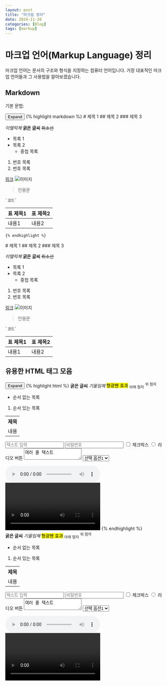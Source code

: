 ```yaml
---
layout: post
title: "마크업 정리"
date: 2024-11-28
categories: [Blog]
tags: [markup]
---
```


# 마크업 언어(Markup Language) 정리

마크업 언어는 문서의 구조와 형식을 지정하는 컴퓨터 언어입니다. 가장 대표적인 마크업 언어들과 그 사용법을 알아보겠습니다.

## Markdown

기본 문법:

<div class="code-block-container">
    <button class="code-toggle">Expand</button>
    {% highlight markdown %}
# 제목 1
## 제목 2
### 제목 3

*이탤릭체*
**굵은 글씨**
~~취소선~~

- 목록 1
- 목록 2
  - 중첩 목록

1. 번호 목록
2. 번호 목록

[링크](https://example.com)
![이미지](image.jpg)

> 인용문

```
`코드`
```

| 표 제목1 | 표 제목2 |
|----------|----------|
| 내용1    | 내용2    |
    {% endhighlight %}
</div>
# 제목 1
## 제목 2
### 제목 3

*이탤릭체*
**굵은 글씨**
~~취소선~~

- 목록 1
- 목록 2
  - 중첩 목록

1. 번호 목록
2. 번호 목록

[링크](https://example.com)
![이미지](image.jpg)

> 인용문

```
`코드`
```

| 표 제목1 | 표 제목2 |
|----------|----------|
| 내용1    | 내용2    |


## 유용한 HTML 태그 모음

<div class="code-block-container">
    <button class="code-toggle">Expand</button>
    {% highlight html %}
<!-- 텍스트 서식 -->
<strong>굵은 글씨</strong>
<em>기울임체</em>
<mark>형광펜 효과</mark>
<sub>아래 첨자</sub>
<sup>위 첨자</sup>

<!-- 목록 -->
<ul>
    <li>순서 없는 목록</li>
</ul>
<ol>
    <li>순서 있는 목록</li>
</ol>

<!-- 테이블 -->
<table>
    <tr>
        <th>제목</th>
    </tr>
    <tr>
        <td>내용</td>
    </tr>
</table>

<!-- 입력 폼 -->
<form>
    <input type="text" placeholder="텍스트 입력">
    <input type="password" placeholder="비밀번호">
    <input type="checkbox"> 체크박스
    <input type="radio"> 라디오 버튼
    <textarea>여러 줄 텍스트</textarea>
    <select>
        <option>선택 옵션1</option>
        <option>선택 옵션2</option>
    </select>
</form>

<!-- 미디어 -->
<audio controls>
    <source src="audio.mp3" type="audio/mpeg">
</audio>
<video controls>
    <source src="video.mp4" type="video/mp4">
</video>
    {% endhighlight %}
</div>
<!-- 텍스트 서식 -->
<strong>굵은 글씨</strong>
<em>기울임체</em>
<mark>형광펜 효과</mark>
<sub>아래 첨자</sub>
<sup>위 첨자</sup>

<!-- 목록 -->
<ul>
    <li>순서 없는 목록</li>
</ul>
<ol>
    <li>순서 있는 목록</li>
</ol>

<!-- 테이블 -->
<table>
    <tr>
        <th>제목</th>
    </tr>
    <tr>
        <td>내용</td>
    </tr>
</table>

<!-- 입력 폼 -->
<form>
    <input type="text" placeholder="텍스트 입력">
    <input type="password" placeholder="비밀번호">
    <input type="checkbox"> 체크박스
    <input type="radio"> 라디오 버튼
    <textarea>여러 줄 텍스트</textarea>
    <select>
        <option>선택 옵션1</option>
        <option>선택 옵션2</option>
    </select>
</form>

<!-- 미디어 -->
<audio controls>
    <source src="audio.mp3" type="audio/mpeg">
</audio>
<video controls>
    <source src="video.mp4" type="video/mp4">
</video>